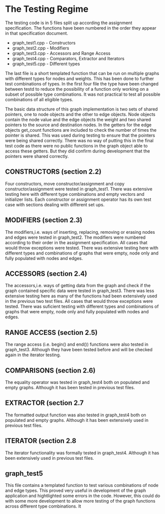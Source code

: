 The Testing Regime
==================

The testing code is in 5 files split up according the assignment specification.
The functions have been numbered in the order they appear in that specification document.

* graph_test1.cpp - Constructors
* graph_test2.cpp - Modifiers
* graph_test3.cpp - Accessors and Range Access
* graph_test4.cpp - Comparators, Extractor and Iterators
* graph_test5.cpp - Different types

The last file is a short templated function that can be run on multiple graphs with different types for nodes and weights.
This has been done to further test combinations of types. In the first four file the type have been changed between testd to 
reduce the possibility of a function only working on a subset of possible type combinations. It was not practical to test all possible combinations
of all eligible types.

The basic data structure of this graph implementation is two sets of shared pointers, one to node objects and the other to edge objects.
Node objects contain the node value and the edge objects the weight and two shared pointers to the source and destination nodes.
In the getters for the edge objects get_count functions are included to check the number of times the pointer is shared. 
This was used during testing to ensure that the pointers were being shared correctly. 
There was no way of putting this in the final test code as there were no public functions in the graph object able to access these getters.
But they did confirm during development that the pointers were shared correctly.


CONSTRUCTORS (section 2.2)
--------------------------------
Four constructors, move constructor/assignment and copy constructor/assignment were tested in graph_test1.
There was extensive testing here with different type combinations and empty vectors and initializer lists.
Each constructor or assignment operator has its own test case with sections dealing with different set ups.



MODIFIERS (section 2.3)
-----------------------------
The modifiers,i.e. ways of inserting, replacing, removing or erasing nodes and edges were tested in graph_test2.
The modifiers were numbered according to their order in the assignment specification.
All cases that would throw exceptions were tested.
There was extensive testing here with different types and combinations of graphs that were empty, node only and fully populated with nodes and edges.


ACCESSORS (section 2.4)
-----------------------
The accessors,i.e. ways of getting data from the graph and check if the graph contained specific data were tested in graph_test3.
There was less extensive testing here as many of the functions had been extensively used in the previous two test files.
All cases that would throw exceptions were tested. 
There was suficient testing with different types and combinations of graphs that were empty, node only and fully populated with nodes and edges.


RANGE ACCESS (section 2.5)
--------------------------
The range access (i.e. begin() and end()) functions were also tested in graph_test3.
Although they have been tested before and will be checked again in the iterator testing.


COMPARISONS (section 2.6) 
-------------------------
The equality operator was tested in graph_test4 both on populated and empty graphs.
Although it has been tested in previous test files.


EXTRACTOR (section 2.7
----------------------
The formatted output function was also tested in graph_test4 both on populated and empty graphs.
Although it has been extensively used in previous test files.

ITERATOR (section 2.8
---------------------
The iterator functionality was formally tested in graph_test4.
Although it has been extensively used in previous test files.

graph_test5
-----------
This file contains a templated function to test various combinations of node and edge types.
This proved very useful in development of the graph application and hightlighted some errors in the code.
However, this could do with some more development to allow more testing of the graph functions across different type combinations.
It 











